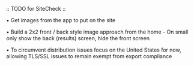 :: TODO for SiteCheck ::

• Get images from the app to put on the site

• Build a 2x2 front / back style image approach from the home
    - On small only show the back (results) screen, hide the front screen

• To circumvent distribution issues focus on the United States for now, allowing TLS/SSL issues to remain exempt from export compliance

